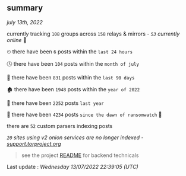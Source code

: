 
## summary
_july 13th, 2022_

currently tracking `108` groups across `158` relays & mirrors - _`53` currently online_ 📡

⏲ there have been `6` posts within the `last 24 hours`

🕓 there have been `104` posts within the `month of july`

📅 there have been `831` posts within the `last 90 days`

🏚 there have been `1948` posts within the `year of 2022`

🚀 there have been `2252` posts `last year`

🦕 there have been `4234` posts `since the dawn of ransomwatch` 🐣

there are `52` custom parsers indexing posts

_`20` sites using v2 onion services are no longer indexed - [support.torproject.org](https://support.torproject.org/onionservices/v2-deprecation/)_

> see the project [README](https://github.com/jmousqueton/ransomwatch#readme) for backend technicals



Last update : _Wednesday 13/07/2022 22:39:05 (UTC)_

